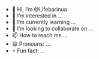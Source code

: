 - 👋 Hi, I’m @Lifebarinua
- 👀 I’m interested in ...
- 🌱 I’m currently learning ...
- 💞️ I’m looking to collaborate on ...
- 📫 How to reach me ...
- 😄 Pronouns: ...
- ⚡ Fun fact: ...

<!---
Lifebarinua/Lifebarinua is a ✨ special ✨ repository because its `README.md` (this file) appears on your GitHub profile.
You can click the Preview link to take a look at your changes.
--->
